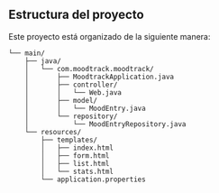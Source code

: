## Estructura del proyecto
Este proyecto está organizado de la siguiente manera:

```src/
└── main/
    ├── java/
    │   └── com.moodtrack.moodtrack/
    │       ├── MoodtrackApplication.java
    │       ├── controller/
    │       │   └── Web.java
    │       ├── model/
    │       │   └── MoodEntry.java
    │       └── repository/
    │           └── MoodEntryRepository.java
    └── resources/
        ├── templates/
        │   ├── index.html
        │   ├── form.html
        │   ├── list.html
        │   └── stats.html
        └── application.properties
```
